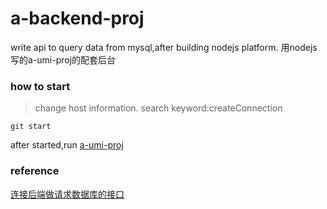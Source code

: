 # a-backend-proj
write api to query data from mysql,after building nodejs platform.
用nodejs写的a-umi-proj的配套后台
### how to start
> change host information.
> search keyword:createConnection
```
git start
```
after started,run [a-umi-proj](https://github.com/feiaaa/a-umi-proj)

### reference
[连接后端做请求数据库的接口](https://www.cnblogs.com/zhengweijie/p/13026539.html)